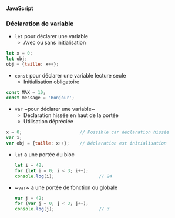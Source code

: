 #### JavaScript
### Déclaration de variable

<div class="r-stack">

<div class="fragment fade-out" data-fragment-index="1">

* `let` pour déclarer une variable
  * Avec ou sans initialisation

```javascript
let x = 0;
let obj;
obj = {taille: x++};
```

</div>
<div class="fragment fade-in-then-out" data-fragment-index="1">

* `const` pour déclarer une variable lecture seule
  * Initialisation obligatoire

```javascript
const MAX = 10;
const message = 'Bonjour';
```

</div>

<div class="fragment fade-in-then-out" data-fragment-index="2">

* `var` ~pour déclarer une variable~
  * Déclaration hissée en haut de la portée  
  * Utilisation dépréciée

```javascript
x = 0;                      // Possible car déclaration hissée
var x;
var obj = {taille: x++};    // Déclaration est initialisation
```

</div>

<div class="fragment" data-fragment-index="3">

* `let` a une portée du bloc
  ```javascript
  let i = 42;
  for (let i = 0; i < 3; i++);
  console.log(i);                 // 24
  ```
* ~`var`~ a une portée de fonction ou globale
  ```javascript
  var j = 42;
  for (var j = 0; j < 3; j++);
  console.log(j);                 // 3 
  ```

</div>

</div>

